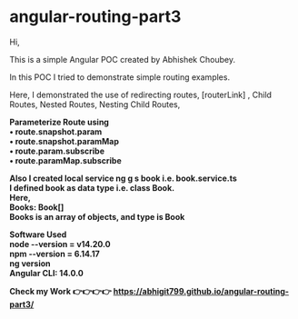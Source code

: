 # angular-routing-part3

Hi, <br/>

This is a simple Angular POC created by Abhishek Choubey. <br/>

In this POC I tried to demonstrate simple routing examples. <br/>

Here, I demonstrated the use of redirecting routes, [routerLink] , Child Routes, Nested Routes, Nesting Child Routes,  <br/>

<b> Parameterize Route using <b/> <br/>
• route.snapshot.param <br/>
• route.snapshot.paramMap <br/>
• route.param.subscribe <br/>
• route.paramMap.subscribe <br/>

Also I created local service  ng g s book i.e. book.service.ts <br/>
I defined book as data type i.e. class Book. <br/>
Here, <br/>
Books: Book[]  <br/> 
Books is an array of objects, and type is Book  <br/>

Software Used <br/>
node --version = v14.20.0 <br/>
npm --version = 6.14.17 <br/>
ng version <br/>
Angular CLI: 14.0.0 <br/>

Check my Work 👉👉👉👉 https://abhigit799.github.io/angular-routing-part3/

<br/>

